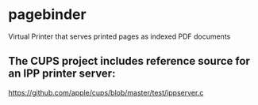 # pagebinder
Virtual Printer that serves printed pages as indexed PDF documents


## The CUPS project includes reference source for an IPP printer server:
https://github.com/apple/cups/blob/master/test/ippserver.c

